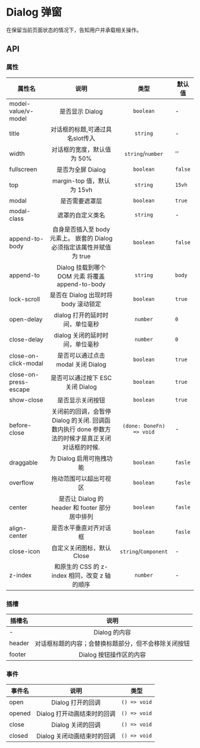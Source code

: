 # Dialog 弹窗

在保留当前页面状态的情况下，告知用户并承载相关操作。

<!--@include: ./basic/index.md-->

<!--@include: ./fullscreen/index.md-->

<!--@include: ./modal/index.md-->

<!--@include: ./center/index.md-->

<!--@include: ./delay/index.md-->

<!--@include: ./draggable/index.md-->

<!--@include: ./close-icon/index.md-->

<!--@include: ./event/index.md-->

<!--@include: ./header/index.md-->

<!--@include: ./nested/index.md-->

<script lang="ts" setup>
import { ref } from 'vue'
import { Star, CirclePlus } from '@ued-plus/components'

// basic
const visible = ref(false)
type DoneFn = (cancel?: boolean) => void
const beforeClose = (done: DoneFn) => {
	console.log('关闭前执行')
	done()
}
// fullscreen
const fullscreenVisible = ref(false)
// modal
const modalVisible = ref(false)
// center
const centerVisible = ref(false)
const dialogCenterVisible = ref(false)
// delay
const openDelayVisible = ref(false)
// draggable
const openDraggableVisible = ref(false)
const openDraggableOverflowVisible = ref(false)
// close-icon
const closeIconVisible1 = ref(false)
const closeIconVisible2 = ref(false)
// event
const eventVisible = ref(false)
const content = ref('')
const open = () => {
	content.value = 'open'
}
const opened = () => {
	content.value = 'opened'
}
const close = () => {
	console.log('close')
}
const closed = () => {
	console.log('closed')
}
// header
const headerVisible = ref(false)
const customHeaderVisible = ref(false)
// nested
const outerVisible = ref(false)
const innerVisible = ref(false)
</script>

<style lang="scss">
.dialog-content {
	display: block;
}
</style>

## API

### 属性

| 属性名                |                                              说明                                               |           类型           | 默认值  |
| --------------------- | :---------------------------------------------------------------------------------------------: | :----------------------: | ------- |
| model-value/v-model   |                                         是否显示 Dialog                                         |        `boolean`         | -       |
| title                 |                                 对话框的标题,可通过具名slot传入                                 |         `string`         | -       |
| width                 |                                   对话框的宽度，默认值为 50%                                    |    `string`/`number`     | ''      |
| fullscreen            |                                        是否为全屏 Dialog                                        |        `boolean`         | `false` |
| top                   |                                   margin-top 值，默认为 15vh                                    |         `string`         | `15vh`  |
| modal                 |                                         是否需要遮罩层                                          |        `boolean`         | `true`  |
| modal-class           |                                        遮罩的自定义类名                                         |         `string`         | -       |
| append-to-body        |             自身是否插入至 body 元素上。 嵌套的 Dialog 必须指定该属性并赋值为 true              |        `boolean`         | `false` |
| append-to             |                        Dialog 挂载到哪个 DOM 元素 将覆盖 append-to-body                         |         `string`         | `body`  |
| lock-scroll           |                              是否在 Dialog 出现时将 body 滚动锁定                               |        `boolean`         | `true`  |
| open-delay            |                                 dialog 打开的延时时间，单位毫秒                                 |         `number`         | `0`     |
| close-delay           |                                 dialog 关闭的延时时间，单位毫秒                                 |         `number`         | `0`     |
| close-on-click-modal  |                               是否可以通过点击 modal 关闭 Dialog                                |        `boolean`         | `true`  |
| close-on-press-escape |                                是否可以通过按下 ESC 关闭 Dialog                                 |        `boolean`         | `true`  |
| show-close            |                                        是否显示关闭按钮                                         |        `boolean`         | `true`  |
| before-close          | 关闭前的回调，会暂停 Dialog 的关闭. 回调函数内执行 done 参数方法的时候才是真正关闭对话框的时候. | `(done: DoneFn) => void` | -       |
| draggable             |                                    为 Dialog 启用可拖拽功能                                     |        `boolean`         | `fasle` |
| overflow              |                                     拖动范围可以超出可视区                                      |        `boolean`         | `fasle` |
| center                |                         是否让 Dialog 的 header 和 footer 部分居中排列                          |        `boolean`         | `fasle` |
| align-center          |                                     是否水平垂直对齐对话框                                      |        `boolean`         | `fasle` |
| close-icon            |                                   自定义关闭图标，默认 Close                                    |   `string`/`Component`   | -       |
| z-index               |                          和原生的 CSS 的 z-index 相同，改变 z 轴的顺序                          |         `number`         | -       |

### 插槽

| 插槽名 |                         说明                         |
| ------ | :--------------------------------------------------: |
| -      |                    Dialog 的内容                     |
| header | 对话框标题的内容；会替换标题部分，但不会移除关闭按钮 |
| footer |               Dialog 按钮操作区的内容                |

### 事件

| 事件名 |            说明             | 类型         |
| ------ | :-------------------------: | ------------ |
| open   |      Dialog 打开的回调      | `() => void` |
| opened | Dialog 打开动画结束时的回调 | `() => void` |
| close  |      Dialog 关闭的回调      | `() => void` |
| closed | Dialog 关闭动画结束时的回调 | `() => void` |
